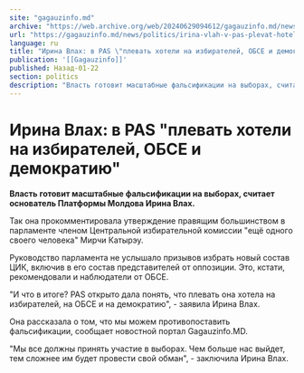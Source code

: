 ```yaml
---
site: "gagauzinfo.md"
archive: "https://web.archive.org/web/20240629094612/gagauzinfo.md/news/politics/irina-vlah-v-pas-plevat-hoteli-na-izbiratelei-obse-i-demokratiyu"
url: "https://gagauzinfo.md/news/politics/irina-vlah-v-pas-plevat-hoteli-na-izbiratelei-obse-i-demokratiyu"
language: ru
title: "Ирина Влах: в PAS \"плевать хотели на избирателей, ОБСЕ и демократию\""
publication: '[[Gagauzinfo]]'
published: Назад-01-22
section: politics
description: "Власть готовит масштабные фальсификации на выборах, считает основатель Платформы Молдова Ирина Влах."
---
```


# Ирина Влах: в PAS "плевать хотели на избирателей, ОБСЕ и демократию"

**Власть готовит масштабные фальсификации на выборах, считает основатель Платформы Молдова Ирина Влах.**

Так она прокомментировала утверждение правящим большинством в парламенте членом Центральной избирательной комиссии "ещё одного своего человека" Мирчи Катырэу.

Руководство парламента не услышало призывов избрать новый состав ЦИК, включив в его состав представителей от оппозиции. Это, кстати, рекомендовали и наблюдатели от ОБСЕ.

"И что в итоге? PAS открыто дала понять, что плевать она хотела на избирателей, на ОБСЕ и на демократию", - заявила Ирина Влах.

Она рассказала о том, что мы можем противопоставить фальсификации, сообщает новостной портал Gagauzinfo.MD.

"Мы все должны принять участие в выборах. Чем больше нас выйдет, тем сложнее им будет провести свой обман", - заключила Ирина Влах.
